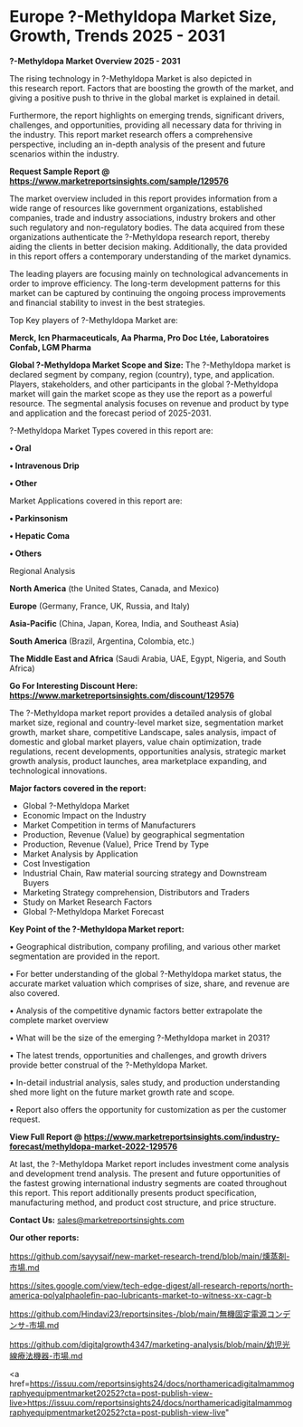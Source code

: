 # Europe ?-Methyldopa Market Size, Growth, Trends 2025 - 2031

<Strong> ?-Methyldopa Market Overview 2025 - 2031</strong>

The rising technology in ?-Methyldopa Market is also depicted in this research report. Factors that are boosting the growth of the market, and giving a positive push to thrive in the global market is explained in detail.

Furthermore, the report highlights on emerging trends, significant drivers, challenges, and opportunities, providing all necessary data for thriving in the industry. This report market research offers a comprehensive perspective, including an in-depth analysis of the present and future scenarios within the industry.

<strong>Request Sample Report @ <a href=https://www.marketreportsinsights.com/sample/129576>https://www.marketreportsinsights.com/sample/129576</a></strong>

The market overview included in this report provides information from a wide range of resources like government organizations, established companies, trade and industry associations, industry brokers and other such regulatory and non-regulatory bodies. The data acquired from these organizations authenticate the ?-Methyldopa research report, thereby aiding the clients in better decision making. Additionally, the data provided in this report offers a contemporary understanding of the market dynamics.

The leading players are focusing mainly on technological advancements in order to improve efficiency. The long-term development patterns for this market can be captured by continuing the ongoing process improvements and financial stability to invest in the best strategies.

Top Key players of ?-Methyldopa Market are:

<strong>Merck, Icn Pharmaceuticals, Aa Pharma, Pro Doc Ltée, Laboratoires Confab, LGM Pharma</strong>

<strong><b>Global ?-Methyldopa Market Scope and Size:</b></strong>
The ?-Methyldopa market is declared segment by company, region (country), type, and application. Players, stakeholders, and other participants in the global ?-Methyldopa market will gain the market scope as they use the report as a powerful resource. The segmental analysis focuses on revenue and product by type and application and the forecast period of 2025-2031.

?-Methyldopa Market Types covered in this report are:

<strong>• Oral

• Intravenous Drip

• Other</strong>

Market Applications covered in this report are:

<strong>• Parkinsonism

• Hepatic Coma

• Others</strong> 

Regional Analysis

<strong>North America</strong> (the United States, Canada, and Mexico)

<strong>Europe</strong> (Germany, France, UK, Russia, and Italy)

<strong>Asia-Pacific</strong> (China, Japan, Korea, India, and Southeast Asia)

<strong>South America</strong> (Brazil, Argentina, Colombia, etc.)

<strong>The Middle East and Africa</strong> (Saudi Arabia, UAE, Egypt, Nigeria, and South Africa)

<strong>Go For Interesting Discount Here: <a href=https://www.marketreportsinsights.com/discount/129576>https://www.marketreportsinsights.com/discount/129576</a></strong>

The ?-Methyldopa market report provides a detailed analysis of global market size, regional and country-level market size, segmentation market growth, market share, competitive Landscape, sales analysis, impact of domestic and global market players, value chain optimization, trade regulations, recent developments, opportunities analysis, strategic market growth analysis, product launches, area marketplace expanding, and technological innovations.

<strong><b>Major factors covered in the report:</b></strong>
<ul>
  <li>Global ?-Methyldopa Market </li>
  <li>Economic Impact on the Industry</li>
  <li>Market Competition in terms of Manufacturers</li>
  <li>Production, Revenue (Value) by geographical segmentation</li>
  <li>Production, Revenue (Value), Price Trend by Type</li>
  <li>Market Analysis by Application</li>
  <li>Cost Investigation</li>
  <li>Industrial Chain, Raw material sourcing strategy and Downstream Buyers</li>
  <li>Marketing Strategy comprehension, Distributors and Traders</li>
  <li>Study on Market Research Factors</li>
  <li>Global ?-Methyldopa Market Forecast</li>
</ul>

<strong><b>Key Point of the ?-Methyldopa Market report:</b></strong>

• Geographical distribution, company profiling, and various other market segmentation are provided in the report.

• For better understanding of the global ?-Methyldopa market status, the accurate market valuation which comprises of size, share, and revenue are also covered.

• Analysis of the competitive dynamic factors better extrapolate the complete market overview

• What will be the size of the emerging ?-Methyldopa market in 2031?

• The latest trends, opportunities and challenges, and growth drivers provide better construal of the ?-Methyldopa Market.

• In-detail industrial analysis, sales study, and production understanding shed more light on the future market growth rate and scope.

• Report also offers the opportunity for customization as per the customer request.

<strong><b>View Full Report @ <a href=https://www.marketreportsinsights.com/industry-forecast/methyldopa-market-2022-129576>https://www.marketreportsinsights.com/industry-forecast/methyldopa-market-2022-129576</a></b></strong>


At last, the ?-Methyldopa Market report includes investment come analysis and development trend analysis. The present and future opportunities of the fastest growing international industry segments are coated throughout this report. This report additionally presents product specification, manufacturing method, and product cost structure, and price structure.

<strong>Contact Us:</strong>
sales@marketreportsinsights.com

<strong>Our other reports:</strong>

<a href=https://github.com/sayysaif/new-market-research-trend/blob/main/燻蒸剤-市場.md>https://github.com/sayysaif/new-market-research-trend/blob/main/燻蒸剤-市場.md</a>

<a href=https://sites.google.com/view/tech-edge-digest/all-research-reports/north-america-polyalphaolefin-pao-lubricants-market-to-witness-xx-cagr-b>https://sites.google.com/view/tech-edge-digest/all-research-reports/north-america-polyalphaolefin-pao-lubricants-market-to-witness-xx-cagr-b</a>

<a href=https://github.com/Hindavi23/reportsinsites-/blob/main/無機固定電源コンデンサ-市場.md>https://github.com/Hindavi23/reportsinsites-/blob/main/無機固定電源コンデンサ-市場.md</a>

<a href=https://github.com/digitalgrowth4347/marketing-analysis/blob/main/幼児光線療法機器-市場.md>https://github.com/digitalgrowth4347/marketing-analysis/blob/main/幼児光線療法機器-市場.md</a>

<a href=https://issuu.com/reportsinsights24/docs/northamericadigitalmammographyequipmentmarket20252?cta=post-publish-view-live>https://issuu.com/reportsinsights24/docs/northamericadigitalmammographyequipmentmarket20252?cta=post-publish-view-live</a>"
